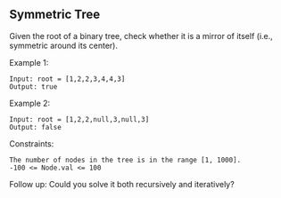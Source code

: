 ## Symmetric Tree

Given the root of a binary tree, check whether it is a mirror of itself (i.e., symmetric around its center).

Example 1:

```
Input: root = [1,2,2,3,4,4,3]
Output: true
```

Example 2:

```
Input: root = [1,2,2,null,3,null,3]
Output: false
```

Constraints:

```
The number of nodes in the tree is in the range [1, 1000].
-100 <= Node.val <= 100
```

Follow up: Could you solve it both recursively and iteratively?
